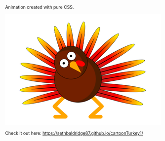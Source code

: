 Animation created with pure CSS.

![alt text](https://raw.githubusercontent.com/sethbaldridge87/cartoonTurkey1/master/turkey1.PNG)

Check it out here: https://sethbaldridge87.github.io/cartoonTurkey1/
